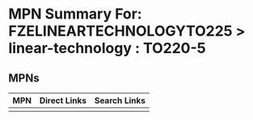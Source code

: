 



# MPN Summary For: FZELINEARTECHNOLOGYTO225 > linear-technology : TO220-5

## MPNs
  

|MPN|Direct Links|Search Links|
| :--- | :--- | :--- |
||||
